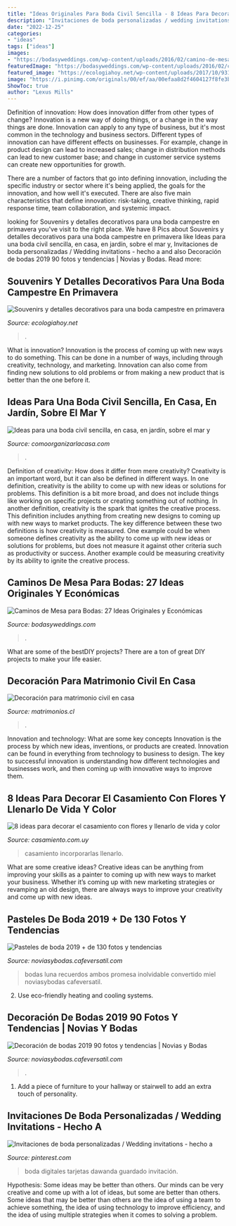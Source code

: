 ```yaml
---
title: "Ideas Originales Para Boda Civil Sencilla - 8 Ideas Para Decorar El Casamiento Con Flores Y Llenarlo De Vida Y Color"
description: "Invitaciones de boda personalizadas / wedding invitations"
date: "2022-12-25"
categories:
- "ideas"
tags: ["ideas"]
images:
- "https://bodasyweddings.com/wp-content/uploads/2016/02/camino-de-mesa-para-bodas-sencillo-de-hacer.jpg"
featuredImage: "https://bodasyweddings.com/wp-content/uploads/2016/02/camino-de-mesa-para-bodas-sencillo-de-hacer.jpg"
featured_image: "https://ecologiahoy.net/wp-content/uploads/2017/10/9310b7a03bbfcafe84543f6e2975998a.jpg"
image: "https://i.pinimg.com/originals/00/ef/aa/00efaa8d2f4604127f8fe3b10bcadbee.jpg"
ShowToc: true
author: "Lexus Mills"
---
```



Definition of innovation: How does innovation differ from other types of change?
Innovation is a new way of doing things, or a change in the way things are done. Innovation can apply to any type of business, but it's most common in the technology and business sectors.
Different types of innovation can have different effects on businesses. For example, change in product design can lead to increased sales; change in distribution methods can lead to new customer base; and change in customer service systems can create new opportunities for growth.

There are a number of factors that go into defining innovation, including the specific industry or sector where it's being applied, the goals for the innovation, and how well it's executed. There are also five main characteristics that define innovation: risk-taking, creative thinking, rapid response time, team collaboration, and systemic impact.

	

		
looking for Souvenirs y detalles decorativos para una boda campestre en primavera you've visit to the right place. We have 8 Pics about Souvenirs y detalles decorativos para una boda campestre en primavera like Ideas para una boda civil sencilla, en casa, en jardín, sobre el mar y, Invitaciones de boda personalizadas / Wedding invitations - hecho a and also Decoración de bodas 2019 90 fotos y tendencias | Novias y Bodas. Read more:
		
    
## Souvenirs Y Detalles Decorativos Para Una Boda Campestre En Primavera

<img loading=lazy src="https://ecologiahoy.net/wp-content/uploads/2017/10/9310b7a03bbfcafe84543f6e2975998a.jpg" onerror="this.onerror=null;this.src='https://tse3.mm.bing.net/th?id=OIP.kxC3oDu_yv6EVD9uKXWZigHaNK&amp;pid=15.1';" alt="Souvenirs y detalles decorativos para una boda campestre en primavera">

_Source: ecologiahoy.net_

>. 

	

What is innovation?
Innovation is the process of coming up with new ways to do something. This can be done in a number of ways, including through creativity, technology, and marketing. Innovation can also come from finding new solutions to old problems or from making a new product that is better than the one before it.

    
## Ideas Para Una Boda Civil Sencilla, En Casa, En Jardín, Sobre El Mar Y

<img loading=lazy src="https://comoorganizarlacasa.com/bodas/wp-content/uploads/2018/02/ideas-para-bodas-civil-6.jpg" onerror="this.onerror=null;this.src='https://tse3.mm.bing.net/th?id=OIP.cQEYcQrr5UZQi3doduLyOQHaLH&amp;pid=15.1';" alt="Ideas para una boda civil sencilla, en casa, en jardín, sobre el mar y">

_Source: comoorganizarlacasa.com_

>. 

	

Definition of creativity: How does it differ from mere creativity?
Creativity is an important word, but it can also be defined in different ways. In one definition, creativity is the ability to come up with new ideas or solutions for problems. This definition is a bit more broad, and does not include things like working on specific projects or creating something out of nothing. In another definition, creativity is the spark that ignites the creative process. This definition includes anything from creating new designs to coming up with new ways to market products. The key difference between these two definitions is how creativity is measured. One example could be when someone defines creativity as the ability to come up with new ideas or solutions for problems, but does not measure it against other criteria such as productivity or success. Another example could be measuring creativity by its ability to ignite the creative process.

    
## Caminos De Mesa Para Bodas: 27 Ideas Originales Y Económicas

<img loading=lazy src="https://bodasyweddings.com/wp-content/uploads/2016/02/camino-de-mesa-para-bodas-sencillo-de-hacer.jpg" onerror="this.onerror=null;this.src='https://tse1.mm.bing.net/th?id=OIP.svY5TbGqHRUlWIdYOBHPaQHaLH&amp;pid=15.1';" alt="Caminos de Mesa para Bodas: 27 Ideas Originales y Económicas">

_Source: bodasyweddings.com_

>. 

	

What are some of the bestDIY projects?
There are a ton of great DIY projects to make your life easier.

    
## Decoración Para Matrimonio Civil En Casa

<img loading=lazy src="https://cdn0.matrimonios.cl/usr/6/4/3/1/cfb_156439.jpg" onerror="this.onerror=null;this.src='https://tse2.mm.bing.net/th?id=OIP.-s2iphBnj06bG5pLF56MzwHaIv&amp;pid=15.1';" alt="Decoración para matrimonio civil en casa">

_Source: matrimonios.cl_

>. 

	

Innovation and technology: What are some key concepts
Innovation is the process by which new ideas, inventions, or products are created. Innovation can be found in everything from technology to business to design. The key to successful innovation is understanding how different technologies and businesses work, and then coming up with innovative ways to improve them.

    
## 8 Ideas Para Decorar El Casamiento Con Flores Y Llenarlo De Vida Y Color

<img loading=lazy src="https://cdn0.casamiento.com.uy/img_r_14480/0/8/4/4/t30_16_14480.jpg" onerror="this.onerror=null;this.src='https://tse1.mm.bing.net/th?id=OIP.wJ2HUQpEft_f0MBo6nSAjwHaE8&amp;pid=15.1';" alt="8 ideas para decorar el casamiento con flores y llenarlo de vida y color">

_Source: casamiento.com.uy_

>casamiento incorporarlas llenarlo. 

	

What are some creative ideas?
Creative ideas can be anything from improving your skills as a painter to coming up with new ways to market your business. Whether it’s coming up with new marketing strategies or revamping an old design, there are always ways to improve your creativity and come up with new ideas.

    
## Pasteles De Boda 2019 + De 130 Fotos Y Tendencias

<img loading=lazy src="https://noviasybodas.cafeversatil.com/wp-content/uploads/2017/12/11_guetzli-1.jpg" onerror="this.onerror=null;this.src='https://tse3.mm.bing.net/th?id=OIP.UOaHCIrq649nX9m2yQvHogAAAA&amp;pid=15.1';" alt="Pasteles de boda 2019 + de 130 fotos y tendencias">

_Source: noviasybodas.cafeversatil.com_

>bodas luna recuerdos ambos promesa inolvidable convertido miel noviasybodas cafeversatil. 

	

2. Use eco-friendly heating and cooling systems.

    
## Decoración De Bodas 2019 90 Fotos Y Tendencias | Novias Y Bodas

<img loading=lazy src="https://noviasybodas.cafeversatil.com/wp-content/uploads/2017/02/012-1.jpg" onerror="this.onerror=null;this.src='https://tse4.mm.bing.net/th?id=OIP.a0aApMY_o0sbd51-0HRRYgHaNd&amp;pid=15.1';" alt="Decoración de bodas 2019 90 fotos y tendencias | Novias y Bodas">

_Source: noviasybodas.cafeversatil.com_

>. 

	

1. Add a piece of furniture to your hallway or stairwell to add an extra touch of personality.

    
## Invitaciones De Boda Personalizadas / Wedding Invitations - Hecho A

<img loading=lazy src="https://i.pinimg.com/originals/00/ef/aa/00efaa8d2f4604127f8fe3b10bcadbee.jpg" onerror="this.onerror=null;this.src='https://tse3.mm.bing.net/th?id=OIP.GFw8-mgi2PDrQfllMOJ7wgHaKY&amp;pid=15.1';" alt="Invitaciones de boda personalizadas / Wedding invitations - hecho a">

_Source: pinterest.com_

>boda digitales tarjetas dawanda guardado invitación. 

	

Hypothesis: Some ideas may be better than others.
Our minds can be very creative and come up with a lot of ideas, but some are better than others. Some ideas that may be better than others are the idea of using a team to achieve something, the idea of using technology to improve efficiency, and the idea of using multiple strategies when it comes to solving a problem.


